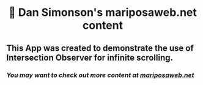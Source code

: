 <h1 align="center">
  🚀 Dan Simonson's mariposaweb.net content
</h1>

## **This App was created to demonstrate the use of Intersection Observer for infinite scrolling.**

### _You may want to check out more content at [mariposaweb.net](https://mariposaweb.net/)_
